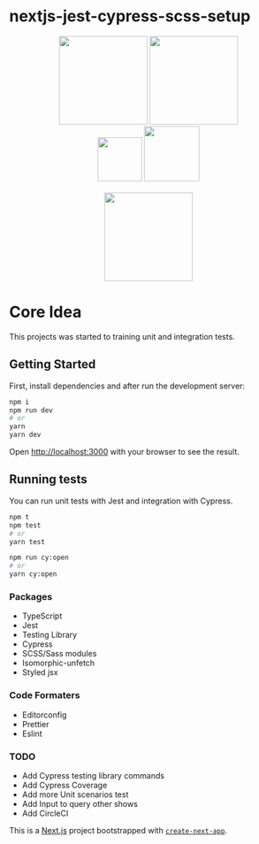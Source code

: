 # nextjs-jest-cypress-scss-setup

<div align="center">
  <img src="https://upload.wikimedia.org/wikipedia/commons/thumb/8/8e/Nextjs-logo.svg/800px-Nextjs-logo.svg.png" width="160">
  <img src="https://download.logo.wine/logo/TypeScript/TypeScript-Logo.wine.png" width="160">
</div>
<div align="center">
  <div>
    <img src="https://cdn4.iconfinder.com/data/icons/logos-brands-5/24/jest-512.png" width="80">
    <img src="https://codingfactory.mk/wp-content/uploads/2018/10/black-7fd39aa3.png" width="100" >
  </div>
  <br />
  <img src="https://miro.medium.com/max/806/1*NvPgYjeU1dR4cDlYOBsszA.png" width="160">
</div>

# Core Idea

This projects was started to training unit and integration tests.

## Getting Started

First, install dependencies and after run the development server:

```bash
npm i
npm run dev
# or
yarn
yarn dev
```

Open [http://localhost:3000](http://localhost:3000) with your browser to see the result.

## Running tests

You can run unit tests with Jest and integration with Cypress.

```bash
npm t
npm test
# or
yarn test
```

```bash
npm run cy:open
# or
yarn cy:open
```

### Packages

- TypeScript
- Jest
- Testing Library
- Cypress
- SCSS/Sass modules
- Isomorphic-unfetch
- Styled jsx

### Code Formaters

- Editorconfig
- Prettier
- Eslint

### TODO

- Add Cypress testing library commands
- Add Cypress Coverage
- Add more Unit scenarios test
- Add Input to query other shows
- Add CircleCI

This is a [Next.js](https://nextjs.org/) project bootstrapped with [`create-next-app`](https://github.com/vercel/next.js/tree/canary/packages/create-next-app).
